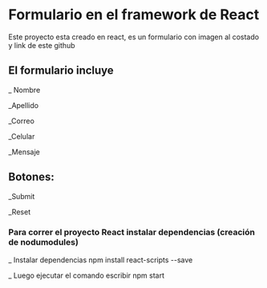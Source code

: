 # Formulario en el framework de React

Este proyecto esta creado en react, es un formulario con imagen al costado y link de este github

## El formulario incluye
_ Nombre

_Apellido

_Correo

_Celular 

_Mensaje


## Botones:
_Submit

_Reset

### Para correr el proyecto React instalar dependencias (creación de nodumodules)
_ Instalar dependencias
npm install react-scripts --save

_ Luego ejecutar el comando escribir
npm start 

